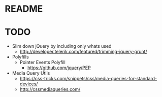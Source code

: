 # README #

# TODO #
* Slim down jQuery by including only whats used
	* http://developer.telerik.com/featured/trimming-jquery-grunt/
* Polyfills
	* Pointer Events Polyfill
		* https://github.com/jquery/PEP
* Media Query Utils
	* https://css-tricks.com/snippets/css/media-queries-for-standard-devices/
	* http://cssmediaqueries.com/